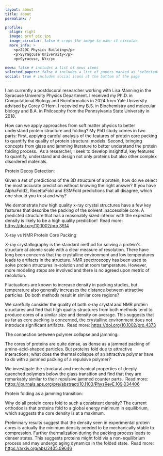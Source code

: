 ```yaml
---
layout: about
title: about
permalink: /

profile:
  align: right
  image: prof_pic.jpg
  image_circular: false # crops the image to make it circular
  more_info: >
    <p>229C Physics Building</p>
    <p>Syraqcuse University</p>
    <p>Syracuse, NY</p>

news: false # includes a list of news items
selected_papers: false # includes a list of papers marked as "selected={true}"
social: true # includes social icons at the bottom of the page
---
```


I am currently a postdocoral researcher working with Lisa Manning in the Syracuse University Physics Department. I received my Ph.D. in Computational Biology and Bioinformatics in 2024 from Yale University advised by Corey O'Hern. I recevied my B.S. in Biochemistry and molecular biology and B.A. in Philosophy from the Pennsylvania State University in 2018.

How can we apply approaches from soft matter physics to better understand protein structure and folding? My PhD study comes in two parts: First, applying careful analysis of the features of protein core packing to quantify the quality of protein structural models. Second, bringing concepts from glass and jamming literature to better understand the protein folding process.
​
As a researcher, I seek to develop insightful, key features to quantify, understand and design not only proteins but also other complex disordered materials.

Protein Decoy Detection:

Given a set of predictions of the 3D structure of a protein, how do we select the most accurate prediction without knowing the right answer? If you have AlphaFold2, RosettaFold and ESMFold predictions that all disagree, which one should you trust and why?

We demonstrate how high quality x-ray crystal structures have a few key features that describe the packing of the solvent inaccessible core. A predicted structure that has a reasonably sized interior with the expected density is likely to be a high quality prediction! ​ Read more: https://doi.org/10.1002/pro.3914

X-ray vs NMR Protein Core Packing:

X-ray crystallography is the standard method for solving a protein's structure at atomic scale with a clear measure of resolution. There have long been concerns that the crystalline environment and low temperatures leads to artifacts in the structure. NMR spectroscopy has been used to solve protein structures in-solution and at room temperature. However, more modeling steps are involved and there is no agreed upon metric of resolution.

Fluctuations are known to increase density in packing studies, but temperature also generally increases the distance between attractive particles. Do both methods result in similar core regions?

We carefully consider the quality of both x-ray crystal and NMR protein structures and find that high quality structures from both methods tend to produce cores of a similar size and density on average. This suggests that as far as core packing is concerned, the crystalline environment does not introduce significant artifacts. ​ Read more: https://doi.org/10.1002/pro.4373

The connection between polymer collapse and jamming:

The cores of proteins are quite dense, as dense as a jammed packing of amino-acid-shaped particles. But proteins fold due to attractive interactions; what does the thermal collapse of an attractive polymer have to do with a jammed packing of a repulsive polymer?

We investigate the structural and mechanical properties of deeply quenched polymers below the glass transition and find that they are remarkably similar to their repulsive jammed counter parts. ​ Read more: https://journals.aps.org/pre/abstract/10.1103/PhysRevE.109.034406

Protein folding as a jamming transition:

Why do all protein cores fold to such a consistent density? The current orthodox is that proteins fold to a global energy minimum in equilibrium, which suggests the core density is at a maximum.

Preliminary results suggest that the density seen in experimental protein cores is actually the minimum density needed to be mechanically stable to compression. Further thermalization during the packing process leads to denser states. This suggests proteins might fold via a non-equilibrium process and may undergo aging dynamics in the folded state. ​ Read more: https://arxiv.org/abs/2405.09646
